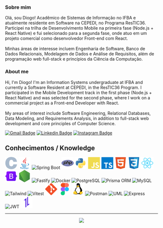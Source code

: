 <section align="left">
    <h3>Sobre mim</h3>
    <p>
        Olá, sou Diogo! Acadêmico de Sistemas de Informação no IFBA e atualmente residente em Software na CEPEDI, no Programa ResTIC36. Participei na trilha de Desenvolvimento Mobile na primeira fase (Node.js + React Native) e fui selecionado para a segunda fase, onde atuo em um projeto comercial como desenvolvedor Front-end com React.  
        <br><br>
        Minhas áreas de interesse incluem Engenharia de Software, Banco de Dados Relacionais, Modelagem de Dados e Análise de Requisitos, além de programação web full-stack e princípios da Ciência da Computação.
    </p>
</section>

<section align="left">
    <h3>About me</h3>
    <p>
        Hi, I'm Diogo! I'm an Information Systems undergraduate at IFBA and currently a Software Resident at CEPEDI, in the ResTIC36 Program. I participated in the Mobile Development track in the first phase (Node.js + React Native) and was selected for the second phase, where I work on a commercial project as a Front-end Developer with React.  
        <br><br>
        My areas of interest include Software Engineering, Relational Databases, Data Modeling, and Requirements Analysis, in addition to full-stack web development and core principles of Computer Science.
    </p>
</section>

[![Gmail Badge](https://img.shields.io/badge/-diogomascarenhas0574@gmail.com-D14836?style=flat-square&labelColor=D14836&logo=Gmail&logoColor=white&link=mailto:diogomascarenhas0574@gmail.com)](mailto:diogomascarenhas0574@gmail.com) 
[![Linkedin Badge](https://img.shields.io/badge/-Diogo%20Mascarenhas-0077B5?style=flat-square&logo=Linkedin&logoColor=white&link=https://www.linkedin.com/in/diogomasc)](https://www.linkedin.com/in/diogomasc) 
[![Instagram Badge](https://img.shields.io/badge/-@_dmascc-E4405F?style=flat-square&logo=Instagram&logoColor=white&link=https://www.instagram.com/_dmascc/)](https://www.instagram.com/_dmascc/)

<section>
  <h2>Conhecimentos / Knowledge</h2>
  <div>
    <!-- C -->
    <img width="40" src="https://raw.githubusercontent.com/devicons/devicon/master/icons/c/c-original.svg" alt="C" title="C"/>
    <!-- Java -->
    <img width="40" src="https://raw.githubusercontent.com/devicons/devicon/master/icons/java/java-original.svg" alt="Java" title="Java"/>
    <!-- Spring Boot -->
    <img width="40" src="https://cdn.jsdelivr.net/gh/devicons/devicon@latest/icons/spring/spring-original.svg" alt="Spring Boot" title="Spring Boot"/>
    <!-- PHP -->
    <img width="40" src="https://raw.githubusercontent.com/devicons/devicon/master/icons/php/php-original.svg" alt="PHP" title="PHP"/>
    <!-- Python -->
    <img width="40" src="https://raw.githubusercontent.com/devicons/devicon/master/icons/python/python-original.svg" alt="Python" title="Python"/>
    <!-- JavaScript -->
    <img width="40" src="https://raw.githubusercontent.com/devicons/devicon/master/icons/javascript/javascript-plain.svg" alt="JavaScript" title="JavaScript"/>
    <!-- TypeScript -->
    <img width="40" src="https://raw.githubusercontent.com/devicons/devicon/master/icons/typescript/typescript-plain.svg" alt="TypeScript" title="TypeScript"/>
    <!-- HTML -->
    <img width="40" src="https://raw.githubusercontent.com/devicons/devicon/master/icons/html5/html5-original.svg" alt="HTML" title="HTML"/>
    <!-- CSS -->
    <img width="40" src="https://raw.githubusercontent.com/devicons/devicon/master/icons/css3/css3-original.svg" alt="CSS" title="CSS"/>
    <!-- React -->
    <img width="40" src="https://raw.githubusercontent.com/devicons/devicon/master/icons/react/react-original.svg" alt="React" title="React"/>
    <!-- Bootstrap -->
    <img width="40" src="https://raw.githubusercontent.com/devicons/devicon/master/icons/bootstrap/bootstrap-original.svg" alt="Bootstrap" title="Bootstrap"/>
    <!-- Node.js -->
    <img width="40" src="https://raw.githubusercontent.com/devicons/devicon/master/icons/nodejs/nodejs-original.svg" alt="Node.js" title="Node.js"/>
    <!-- Fastify -->
    <img width="40" src="https://cdn.jsdelivr.net/gh/devicons/devicon@latest/icons/fastify/fastify-original.svg" alt="Fastify" title="Fastify"/>
    <!-- Docker -->
    <img width="40" src="https://cdn.jsdelivr.net/gh/devicons/devicon@latest/icons/docker/docker-original.svg" alt="Docker" title="Docker"/>
    <!-- PostgreSQL -->
    <img width="40" src="https://cdn.jsdelivr.net/gh/devicons/devicon@latest/icons/postgresql/postgresql-original.svg" alt="PostgreSQL" title="PostgreSQL"/>
    <!-- Prisma -->
    <img width="40" src="https://cdn.jsdelivr.net/gh/devicons/devicon@latest/icons/prisma/prisma-original.svg" alt="Prisma ORM" title="Prisma ORM"/>
    <!-- MySQL -->
    <img width="40" src="https://cdn.jsdelivr.net/gh/devicons/devicon@latest/icons/mysql/mysql-original.svg" alt="MySQL" title="MySQL"/>
    <!-- Tailwind -->
    <img width="40" src="https://cdn.jsdelivr.net/gh/devicons/devicon@latest/icons/tailwindcss/tailwindcss-original.svg" alt="Tailwind" title="Tailwind"/>
    <!-- Vitest -->
    <img width="40" src="https://cdn.jsdelivr.net/gh/devicons/devicon@latest/icons/vitest/vitest-original.svg" alt="Vitest" title="Vitest"/>
    <!-- Git -->
    <img width="40" src="https://raw.githubusercontent.com/devicons/devicon/master/icons/git/git-original.svg" alt="Git" title="Git"/>
    <!-- Figma -->
    <img width="40" src="https://raw.githubusercontent.com/devicons/devicon/master/icons/figma/figma-original.svg" alt="Figma" title="Figma"/>
    <!-- Linux -->
    <img width="40" src="https://raw.githubusercontent.com/devicons/devicon/master/icons/linux/linux-original.svg" alt="Linux" title="Linux"/> 
    <!-- Postman -->
    <img width="40" src="https://cdn.jsdelivr.net/gh/devicons/devicon@latest/icons/postman/postman-original.svg" alt="Postman" title="Postman"/>
    <!-- UML -->
    <img width="40" src="https://cdn.jsdelivr.net/gh/devicons/devicon@latest/icons/unifiedmodelinglanguage/unifiedmodelinglanguage-original.svg" alt="UML" title="UML"/>
    <!-- Express -->
    <img width="40" src="https://cdn.jsdelivr.net/gh/devicons/devicon@latest/icons/express/express-original.svg" alt="Express" title="Express"/>
    <!-- JWT -->
    <img width="40" src="https://raw.githubusercontent.com/simple-icons/simple-icons/develop/icons/jsonwebtokens.svg" alt="JWT" title="JWT"/>
    <!-- Axios -->
    <img width="40" src="https://raw.githubusercontent.com/devicons/devicon/master/icons/axios/axios-plain.svg" alt="Axios" title="Axios"/>
  </div>
</details>

--- 

<section>
  <p align="center">
    <img src="https://github-readme-stats.vercel.app/api?username=diogomasc&theme=dark" width="400px" />
  </p>
</section>
